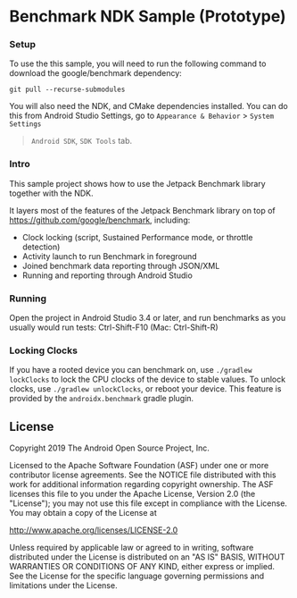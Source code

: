 Benchmark NDK Sample (Prototype)
===================================

### Setup
To use the this sample, you will need to run the following command to
download the google/benchmark dependency:

```
git pull --recurse-submodules
```

You will also need the NDK, and CMake dependencies installed. You can do this
from Android Studio Settings, go to `Appearance & Behavior` > `System Settings`
> `Android SDK`, `SDK Tools` tab.

### Intro

This sample project shows how to use the Jetpack Benchmark library together
with the NDK.

It layers most of the features of the Jetpack Benchmark library on top of
https://github.com/google/benchmark, including:

 * Clock locking (script, Sustained Performance mode, or throttle detection)
 * Activity launch to run Benchmark in foreground
 * Joined benchmark data reporting through JSON/XML
 * Running and reporting through Android Studio

### Running

Open the project in Android Studio 3.4 or later, and run benchmarks as you
usually would run tests: Ctrl-Shift-F10 (Mac: Ctrl-Shift-R)

### Locking Clocks

If you have a rooted device you can benchmark on, use `./gradlew lockClocks` to
lock the CPU clocks of the device to stable values. To unlock clocks, use
`./gradlew unlockClocks`, or reboot your device. This feature is provided by the
`androidx.benchmark` gradle plugin.

License
-------

Copyright 2019 The Android Open Source Project, Inc.

Licensed to the Apache Software Foundation (ASF) under one or more contributor
license agreements.  See the NOTICE file distributed with this work for
additional information regarding copyright ownership.  The ASF licenses this
file to you under the Apache License, Version 2.0 (the "License"); you may not
use this file except in compliance with the License.  You may obtain a copy of
the License at

http://www.apache.org/licenses/LICENSE-2.0

Unless required by applicable law or agreed to in writing, software
distributed under the License is distributed on an "AS IS" BASIS, WITHOUT
WARRANTIES OR CONDITIONS OF ANY KIND, either express or implied.  See the
License for the specific language governing permissions and limitations under
the License.
